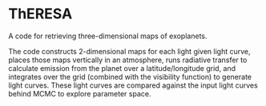 # ThERESA

A code for retrieving three-dimensional maps of exoplanets.

The code constructs 2-dimensional maps for each light given light
curve, places those maps vertically in an atmosphere, runs radiative
transfer to calculate emission from the planet over a latitude/longitude
grid, and integrates over the grid (combined with the visibility
function) to generate light curves. These light curves are compared
against the input light curves behind MCMC to explore parameter space.